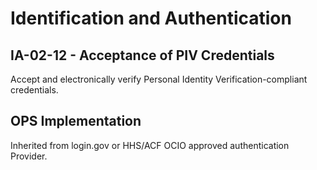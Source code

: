 # Identification and Authentication
## IA-02-12 - Acceptance of PIV Credentials

Accept and electronically verify Personal Identity Verification-compliant credentials.

## OPS Implementation

Inherited from login.gov or HHS/ACF OCIO approved authentication Provider. 
